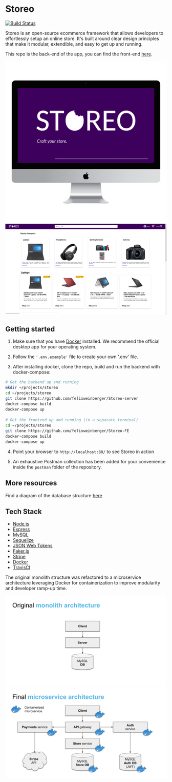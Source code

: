 # Storeo

[![Build Status](https://travis-ci.com/felixweinberger/storeo-server.svg?branch=master)](https://travis-ci.com/felixweinberger/storeo-server)

Storeo is an open-source ecommerce framework that allows developers to effortlessly setup an online store.
It's built around clear design principles that make it modular, extendible, and easy to get up and running.

This repo is the back-end of the app, you can find the front-end [here](https://github.com/felixweinberger/Storeo-FE).

![logo](Screenshots/logo.png)
![homepage](Screenshots/homepage.png)

## Getting started

1. Make sure that you have [Docker](https://www.docker.com/) installed. We recommend the official desktop app for your operating system.

2. Follow the `'.env.example'` file to create your own '.env' file. 

3. After installing docker, clone the repo, build and run the backend with docker-compose:

```sh
# Get the backend up and running
mkdir ~/projects/storeo
cd ~/projects/storeo
git clone https://github.com/felixweinberger/Storeo-server
docker-compose build
docker-compose up

# Get the frontend up and running (in a separate terminal)
cd ~/projects/storeo
git clone https://github.com/felixweinberger/Storeo-FE
docker-compose build
docker-compose up
```

4. Point your browser to `http://localhost:80/` to see Storeo in action

5. An exhaustive Postman collection has been added for your convenience inside the `postman` folder of the repository.

## More resources 

Find a diagram of the database structure [here](https://imgur.com/a/6pRzUzW)

## Tech Stack

* [Node.js](https://nodejs.org/en/)
* [Express](https://expressjs.com/)
* [MySQL](https://www.mysql.com/)
* [Sequelize](http://docs.sequelizejs.com/)
* [JSON Web Tokens](https://www.npmjs.com/package/jsonwebtoken)
* [Faker.js](https://github.com/Marak/faker.js)
* [Stripe](https://stripe.com/docs)
* [Docker](https://www.docker.com/)
* [TravisCI](https://travis-ci.com/)

The original monolith structure was refactored to a microservice architecture leveraging Docker for containerization to improve modularity and developer ramp-up time.

![monolith](Screenshots/monolith.png)
![microservices](Screenshots/microservice.png)

